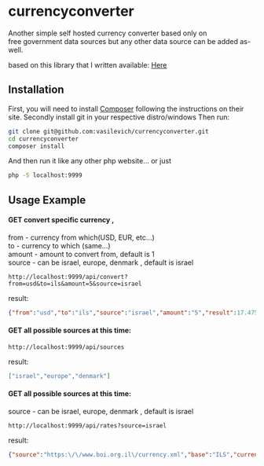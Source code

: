 currencyconverter
==============

Another simple self hosted currency converter based only on    
free government data sources but any other data source can be added as-well.   

based on this library that  I written available: [Here](https://github.com/vasilevich/currencyconverter)

Installation
------------
First, you will need to install [Composer](http://getcomposer.org/) following the instructions on their site.
Secondly install git in your respective distro/windows
Then run:
```sh
git clone git@github.com:vasilevich/currencyconverter.git
cd currencyconverter
composer install
```
And then run it like any other php website...
or just
```sh
php -S localhost:9999 
```
Usage Example
-------------
#### GET convert specific currency ,   
from -  currency from which(USD, EUR, etc...)   
to - currency to which (same...)   
amount - amount to convert from,  default is 1   
source - can be israel, europe, denmark  ,  default is israel   
```http
http://localhost:9999/api/convert?from=usd&to=ils&amount=5&source=israel
```
result:
```json
{"from":"usd","to":"ils","source":"israel","amount":"5","result":17.475}
```
#### GET all possible sources at this time:   
```http
http://localhost:9999/api/sources
```
result:
```json
["israel","europe","denmark"]
```
#### GET all possible sources at this time:   
source - can be israel, europe, denmark  ,  default is israel   
```http
http://localhost:9999/api/rates?source=israel
```
result:   
```json
{"source":"https:\/\/www.boi.org.il\/currency.xml","base":"ILS","currencies":["{\"to\":\"USD\",\"rate\":3.495}","{\"to\":\"GBP\",\"rate\":4.4802}","{\"to\":\"JPY\",\"rate\":3.1962}","{\"to\":\"EUR\",\"rate\":3.8616}","{\"to\":\"AUD\",\"rate\":2.4037}","{\"to\":\"CAD\",\"rate\":2.6485}","{\"to\":\"DKK\",\"rate\":0.5168}","{\"to\":\"NOK\",\"rate\":0.383}","{\"to\":\"ZAR\",\"rate\":0.2358}","{\"to\":\"SEK\",\"rate\":0.362}","{\"to\":\"CHF\",\"rate\":3.5101}","{\"to\":\"JOD\",\"rate\":4.9291}","{\"to\":\"LBP\",\"rate\":0.0231}","{\"to\":\"EGP\",\"rate\":0.2165}"]}
```



